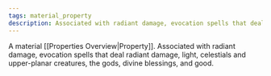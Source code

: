 ```yaml
---
tags: material_property
description: Associated with radiant damage, evocation spells that deal radiant damage, light, celestials and upper-planar creatures, the gods, divine blessings, and good.
---
```

A material [[Properties Overview|Property]]. Associated with radiant damage, evocation spells that deal radiant damage, light, celestials and upper-planar creatures, the gods, divine blessings, and good.